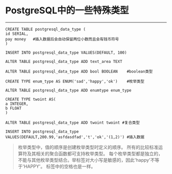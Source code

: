 # PostgreSQL中的一些特殊类型 #
***
<pre><code>CREATE TABLE postgresql_data_type (
id SERIAL,  
pay money   #插入数据后会自动保留两位小数而且会有钱币符号
)

INSERT INTO postgresql_data_type VALUES(DEFAULT, 100)

ALTER TABLE postgresql_data_type ADD text_area TEXT

ALTER TABLE postgresql_data_type ADD bool BOOLEAN    #boolean类型

CREATE TYPE enum_type AS ENUM('sad','happy','ok')    #枚举类型

ALTER TABLE postgresql_data_type ADD enumtype enum_type

CREATE TYPE twoint AS(
a INTEGER,
b FLOAT
)

ALTER TABLE postgresql_data_type ADD twoint twoint #复合类型

INSERT INTO postgresql_data_type VALUES(DEFAULT,200.99,'asfdasdfad','t','ok','(1,2)') #插入数据
</pre></code>

> 枚举类型中，值的顺序是创建枚举类型时定义的顺序。 所有的比较标准运算符及其相关的聚合函数都可支持枚举类型。
> 每个枚举类型都是独立的，不能与其他枚举类型结合。举标签对大小写是敏感的，因此'happy'不等于'HAPPY'。 标签中的空格也是一样。